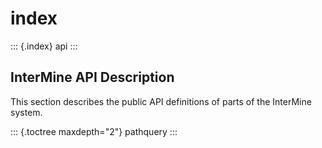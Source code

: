 # index

::: {.index} api :::

## InterMine API Description

This section describes the public API definitions of parts of the InterMine system.

::: {.toctree maxdepth="2"} pathquery :::

